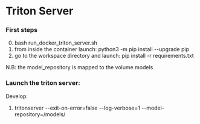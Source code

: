 # Triton Server

### First steps
0. bash run_docker_triton_server.sh
1. from inside the container launch: python3 -m pip install --upgrade pip
2. go to the workspace directory and launch: pip install -r requirements.txt

N.B: the model_repository is mapped to the volume models
### Launch the triton server:
Develop:
  1. tritonserver --exit-on-error=false --log-verbose=1 --model-repository=/models/

